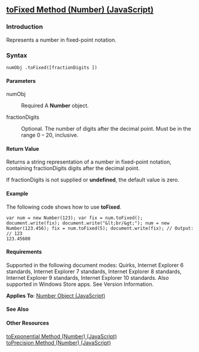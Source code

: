 ## [toFixed Method (Number) (JavaScript)](toFixed-Method__Number.html)

### Introduction 

 Represents a number in fixed-point notation.

### Syntax 

```
numObj .toFixed([fractionDigits ])
```

#### Parameters 

<div id="sectionSection0" class="section" name="collapseableSection" style="" expanded="true">
  <dl class="authored">
    <dt>
      <span class="parameter" sdata="paramReference" xmlns:util="util">numObj</span>
    </dt>
    <dd>
      <p xmlns:util="util">
        Required A <b>Number</b> object.
      </p>
    </dd>
    <dt>
      <span class="parameter" sdata="paramReference" xmlns:util="util">fractionDigits</span>
    </dt>
    <dd>
      <p xmlns:util="util">
        Optional. The number of digits after the decimal point. Must be in the range 0 &#8211; 20, inclusive.
      </p>
    </dd>
  </dl>
</div>

#### Return Value 

<div id="returnValueSection" class="section" name="collapseableSection" style="">
  <p xmlns:util="util">
    Returns a string representation of a number in fixed-point notation, containing <span class="parameter" sdata="paramReference">fractionDigits</span> digits after the decimal point.
  </p>
  <p xmlns:util="util">
    If <span class="parameter" sdata="paramReference">fractionDigits</span> is not supplied or <b>undefined</b>, the default value is zero.
  </p>
</div>

#### Example 

<p xmlns:util="util">
  The following code shows how to use <b>toFixed</b>.
</p>

```
var num = new Number(123); var fix = num.toFixed(); document.write(fix); document.write("&lt;br/&gt;"); num = new Number(123.456); fix = num.toFixed(5); document.write(fix); // Output: // 123
123.45600
```

#### Requirements 

<div id="requirementsTitleSection" class="section" name="collapseableSection" style="">
  <p xmlns:util="util"></p>
  <p>
    Supported in the following document modes: Quirks, Internet Explorer 6 standards, Internet Explorer 7 standards, Internet Explorer 8 standards, Internet Explorer 9 standards, Internet Explorer 10
    standards. Also supported in Windows Store apps. See Version Information.
  </p>
  <p xmlns:util="util">
    <b>Applies To</b>: <span sdata="link"><a href="76e87c37-cf6c-46cc-bafa-04be1fe3d78d.htm">Number Object (JavaScript)</a></span>
  </p>
</div>

#### See Also 

<div id="seeAlsoSection" class="section" name="collapseableSection" style="">
  <h4 class="subHeading">
    Other Resources
  </h4>
  <div class="seeAlsoStyle">
    <span sdata="link" xmlns:util="util"><a href="7c4a6d84-3c1f-4cc4-a67d-7753e5d4ed66.htm">toExponential Method (Number) (JavaScript)</a></span>
  </div>
  <div class="seeAlsoStyle">
    <span sdata="link" xmlns:util="util"><a href="ac13c82f-1038-447a-823f-f755bba535ca.htm">toPrecision Method (Number) (JavaScript)</a></span>
  </div>
</div>

